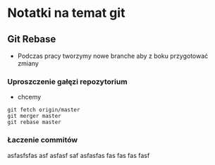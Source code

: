 # Notatki na temat git

## Git Rebase

-   Podczas pracy tworzymy nowe branche aby z boku przygotować zmiany

### Uproszczenie gałęzi repozytorium

-   chcemy

```
git fetch origin/master
git merger master
git rebase master
```

### Łaczenie commitów

asfasfsfas asf
asfasf
saf
asfasfas
fas
fas
fas
fasf
